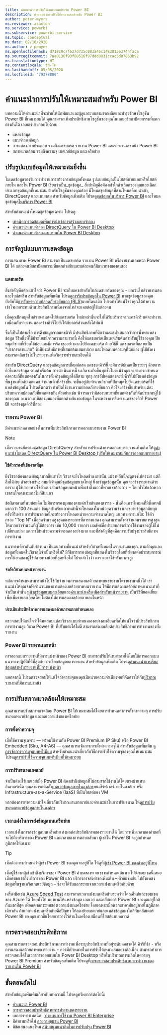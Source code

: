 ```yaml
---
title: คำแนะนำการปรับให้เหมาะสมสำหรับ Power BI
description: คำแนะนำการปรับให้เหมาะสมสำหรับ Power BI
author: peter-myers
ms.reviewer: asaxton
ms.service: powerbi
ms.subservice: powerbi-service
ms.topic: conceptual
ms.date: 02/16/2020
ms.author: v-pemyer
ms.openlocfilehash: d718c9c7f627d735c083a46c1483815e3744faca
ms.sourcegitcommit: 7aa0136f93f88516f97ddd8031ccac5d07863b92
ms.translationtype: HT
ms.contentlocale: th-TH
ms.lasthandoff: 05/05/2020
ms.locfileid: "79378880"
---
```

# <a name="optimization-guide-for-power-bi"></a>คำแนะนำการปรับให้เหมาะสมสำหรับ Power BI

บทความนี้ให้คำแนะนำที่จะช่วยให้นักพัฒนาและผู้ดูแลระบบสามารถผลิตและบำรุงรักษาโซลูชัน Power BI ที่เหมาะสมได้ คุณสามารถเพิ่มประสิทธิภาพโซลูชันของคุณในเลเยอร์สถาปัตยกรรมที่แตกต่างกันได้ เลเยอร์ประกอบไปด้วย:

- แหล่งข้อมูล
- แบบจำลองข้อมูล
- การแสดงภาพประกอบ รวมถึงแดชบอร์ด รายงาน Power BI และรายงานเลขหน้า Power BI
- สภาพแวดล้อม รวมถึงความจุ เกตเวย์ข้อมูล และเครือข่าย

## <a name="optimizing-the-data-model"></a>ปรับรูปแบบข้อมูลให้เหมาะสมยิ่งขึ้น

โมเดลข้อมูลรองรับการทำงานการสร้างภาพข้อมูลทั้งหมด รูปแบบข้อมูลเป็นโฮสต์ภายนอกหรือโฮสต์ภายใน และใน Power BI เรียกว่าเป็น_ชุดข้อมูล_ สิ่งสำคัญคือต้องเข้าใจตัวเลือกของคุณและเลือกประเภทชุดข้อมูลที่เหมาะสมสำหรับโซลูชันของคุณด้วย มีโหมดชุดข้อมูลที่สามโหมดคือ: นำเข้า, DirectQuery และแบบผสม สำหรับข้อมูลเพิ่มเติม โปรดดู[ชุดข้อมูลในบริการ Power BI](../service-datasets-understand.md) และโหมดชุดข้อมูล[ในบริการ Power BI](../service-dataset-modes-understand.md)

สำหรับคำแนะนำโหมดชุดข้อมูลเฉพาะ โปรดดู:

- [เทคนิคการลดข้อมูลเพื่อการนำเข้าการสร้างแบบจำลอง](import-modeling-data-reduction.md)
- [คำแนะนำแบบจำลอง DirectQuery ใน Power BI Desktop](directquery-model-guidance.md)
- [คำแนะนำแบบจำลองแบบรวมใน Power BI Desktop](composite-model-guidance.md)

## <a name="optimizing-visualizations"></a>การจัดรูปแบบการแสดงข้อมูล

การแสดงภาพ Power BI สามารถเป็นแดชบอร์ด รายงาน Power BI หรือรายงานเลขหน้า Power BI ได้ แต่ละคนมีสถาปัตยกรรมที่แตกต่างกันและแต่ละคนก็มีแนวทางของตนเอง 

### <a name="dashboards"></a>แดชบอร์ด

สิ่งสำคัญคือต้องเข้าใจว่า Power BI จะเก็บแคชสำหรับไทล์แดชบอร์ดของคุณ - ยกเว้นไทล์รายงานสด และไทล์สตรีม สำหรับข้อมูลเพิ่มเติม โปรดดู[การรีเฟรชข้อมูลใน Power BI](../refresh-data.md#tile-refresh) หากชุดข้อมูลของคุณบังคับใช้[การรักษาความปลอดภัยระดับแถว (RLS)](../service-admin-rls.md)แบบไดนามิก  โปรดทำให้แน่ใจว่าคุณได้ทำความเข้าใจผลกระทบด้านประสิทธิภาพเนื่องจากไทล์จะแคชต่อผู้ใช้แต่ละคน

เมื่อคุณปักหมุดไทล์รายงานสดไปยังแดชบอร์ด ไทล์เหล่านั้นจะไม่ได้รับบริการจากแคชคิวรี แต่จะทำงานเหมือนกับรายงาน และสร้างคิวรีไปยังให้กับคอร์ส่วนหลังได้ทันที

ซึ่งก็เป็นไปตามชื่อ การดึงข้อมูลจากแคชคิวรี มีประสิทธิภาพที่ดีกว่าและสม่ำเสมอกว่าการพึ่งพาแหล่งข้อมูล วิธีหนึ่งที่ใช้ประโยชน์จากความสามารถนี้ คือให้แดชบอร์ดเป็นเพจเริ่มต้นสำหรับผู้ใช้ของคุณ ปักหมุดวิชวลที่เรียกใช้บ่อยและมีการร้องขออย่างมากไปยังแดชบอร์ด ด้วยวิธีนี้ แดชบอร์ดที่กลายเป็น "ปราการด่านแรก" ซึ่งมีประสิทธิภาพที่เสมอต้นเสมอปลาย และโหลดบนความจุที่น้อยลง ผู้ใช้ยังคงสามารถคลิกเข้าไปในรายงานเพื่อวิเคราะห์รายละเอียดได้

สำหรับ DirectQuery และชุดข้อมูลการเชื่อมต่อสด แคชของคิวรีนี้จะมีการอัปเดตเป็นระยะๆ ด้วยการคิวรีแหล่งข้อมูล ตามค่าเริ่มต้น การดำเนินการนี้จะเกิดจะเกิดขึ้นทุกชั่วโมงแม้ว่าคุณจะสามารถกำหนดค่าความถี่ที่แตกต่างกันในการตั้งค่าชุดข้อมูลได้ก็ตาม ทุกๆ การอัปเดตแคชจะส่งคิวรีไปยังแหล่งข้อมูลพื้นฐานเพื่ออัปเดตแคช จำนวนคิวที่สร้างขึ้น จะขึ้นอยู่กับจำนวนวิชวลที่ปักหมุดไปยังแดชบอร์ดที่ใช้แหล่งข้อมูลนั้น โปรดสังเกตว่า ถ้าเปิดใช้งานความปลอดภัยระดับแถว คิวรีจะสร้างขึ้นสำหรับแต่ละบริบทความปลอดภัยที่แตกต่างกัน ตัวอย่างเช่น พิจารณาว่ามีสองบทบาทที่แตกต่างกันที่จัดประเภทผู้ใช้ของคุณแ ละพวกเขามีสองมุมมองที่แตกต่างกันของข้อมูล ในระหว่างการรีเฟรชแคชของคิวรี Power BI จะสร้างชุดคิวรีที่สอง

### <a name="power-bi-reports"></a>รายงาน Power BI

มีคำแนะนำหลายอย่างในการเพิ่มประสิทธิภาพการออกแบบรายงาน Power BI

> [!NOTE]
> เมื่อรายงานยึดตามชุดข้อมูล DirectQuery สำหรับการปรับแต่งการออกแบบรายงานเพิ่มเติม ให้ดู[คำแนะนำโมเดล DirectQuery ใน Power BI Desktop (ปรับให้เหมาะสมกับการออกแบบรายงาน)](directquery-model-guidance.md#optimize-report-designs)

#### <a name="apply-the-most-restrictive-filters"></a>ใช้ตัวกรองที่เข้มงวดที่สุด

ยิ่งวิชวลต้องแสดงข้อมูลมากขึ้นเท่าไร วิชวลจะยิ่งโหลดช้าลงเท่านั้น แม้ว่าหลักนี้จะดูตรงไปตรงมา แต่ก็ลืมได้ง่าย ตัวอย่างเช่น: สมมติว่าคุณมีชุดข้อมูลขนาดใหญ่ ยิ่งกว่าชุดข้อมูลนั้น คุณจะสร้างรายงานด้วยตาราง ผู้ใช้ปลายทางใช้ตัวแบ่งส่วนข้อมูลบนหน้าเพื่อเข้าถึงแถวที่พวกเขาต้องการ – โดยทั่วไปแล้วพวกเขาสนใจเฉพาะแถวไม่กี่สิบแถว

ข้อผิดพลาดที่พบบ่อยคือ ไม่มีการกรองมุมมองตามค่าเริ่มต้นของตาราง - นั่นคือแถวทั้งหมดที่มีซึ่งอาจมีมากกว่า 100 ล้านแถว ข้อมูลสำหรับแถวเหล่านี้จะโหลดลงในหน่วยความจำ และขยายข้อมูลกลับทุกครั้งที่รีเฟรช การประมวลผลนี้จะสร้างการโหลดหน่วยความจำขนาดใหญ่ แนวทางการแก้ไข: ใช้ตัวกรอง "Top N" เพื่อลดจำนวนสูงสุดของรายการที่ตารางแสดง คุณสามารถตั้งค่าจำนวนรายการสูงสุดให้มากกว่าจำนวนที่ผู้ใช้ต้องการ เช่น 10,000 รายการ ผลลัพธ์คือประสบการณ์การใช้งานของผู้ใช้ไม่เปลี่ยนแปลง แต่การใช้หน่วยความจำจะลดลงอย่างมาก และที่สำคัญที่สุดคือการปรับปรุงประสิทธิภาพการทำงาน

แนวทางเดียวกันกับข้างบน เป็นแนวทางที่แนะนำสำหรับวิชวลทั้งหมดในรายงานของคุณ ถามตัวคุณเอง ข้อมูลทั้งหมดในวิชวลนี้จำเป็นหรือไม่? มีวิธีการกรองข้อมูลที่แสดงในวิชวลโดยที่ส่งผลต่อประสบการณ์การใช้งานของผู้ใช้ปลายทางน้อยที่สุดหรือไม่ โปรดจำไวว่า ตารางอาจใช้ทรัพยากรสูง

#### <a name="limit-visuals-on-report-pages"></a>จำกัดวิชวลบนหน้ารายงาน

หลักการด้านบนสามารถนำไปใช้กับจำนวนการแสดงผลด้วยภาพบนรายงานใดรายงานหนึ่งได้ เราแนะนำให้คุณจำกัดจำนวนของการแสดงผลด้วยภาพบนรายงาน ให้มีการแสดงผลด้วยภาพเฉพาะเท่าที่จำเป็นเท่านั้น [หน้าดูข้อมูลแบบละเอียด](report-drillthrough.md)และ[คำแนะนำเครื่องมือสำหรับหน้ารายงาน](report-page-tooltips.md) เป็นวิธีที่ยอดเยี่ยมเพื่อเพิ่มรายละเอียดโดยไม่ต้องใส่การแสดงผลด้วยภาพลงในหน้า

#### <a name="evaluate-custom-visual-performance"></a>ประเมินประสิทธิภาพการแสดงผลด้วยภาพแบบกำหนดเอง

ตรวจสอบให้แน่ใจว่าได้ทดสอบแต่ละวิชวลแบบกำหนดเองอย่างละเอียดเพื่อให้แน่ใจว่ามีประสิทธิภาพการทำงานสูง วิชวล Power BI ที่ปรับแต่งได้ไม่ดี สามารถส่งผลเสียต่อประสิทธิภาพการทำงานของทั้งรายงาน

### <a name="power-bi-paginated-reports"></a>Power BI รายงานเลขหน้า

การออกแบบรายงานที่มีการแบ่งหน้าของ Power BI สามารถปรับให้เหมาะสมได้โดยใช้การออกแบบแนวทางปฏิบัติที่ดีที่สุดกับการเรียกข้อมูลของรายงาน สำหรับข้อมูลเพิ่มเติม โปรดดู[คำแนะนำการเรียกข้อมูลสำหรับรายงานที่มีการแบ่งหน้า](report-paginated-data-retrieval.md)

นอกจากนี้ โปรดตรวจสอบให้แน่ใจว่าความจุของคุณมีหน่วยความจำเพียงพอที่จัดสรรให้กับ[ปริมาณรายงานที่มีการแบ่งหน้า](../service-admin-premium-workloads.md#paginated-reports)

## <a name="optimizing-the-environment"></a>การปรับสภาพแวดล้อมให้เหมาะสม

คุณสามารถปรับสภาพแวดล้อม Power BI ให้เหมาะสมได้โดยการกำหนดค่าการตั้งค่าความจุ การปรับขนาดเกตเวย์ข้อมูล และลดเวลาแฝงของเครือข่าย

### <a name="capacity-settings"></a>การตั้งค่าความจุ

เมื่อใช้ความจุเฉพาะ — พร้อมใช้งานกับ Power BI Premium (P Sku) หรือ Power BI Embedded (Sku, A4-A6) — คุณสามารถจัดการการตั้งค่าความจุได้ สำหรับข้อมูลเพิ่มเติม ดู [การจัดการความจุแบบพรีเมียม](../service-premium-capacity-manage.md) สำหรับคำแนะนำเกี่ยวกับวิธีการปรับใช้ความจุของคุณให้เหมาะสม โปรดดู[การปรับใช้ความจุแบบพรีเมียมให้เหมาะสม](../service-premium-capacity-optimize.md)

### <a name="gateway-sizing"></a>การปรับขนาดเกตเวย์

จำเป็นต้องใช้เกตเวย์เมื่อ Power BI ต้องเข้าถึงข้อมูลที่ไม่สามารถใช้งานได้โดยตรงผ่านทางอินเทอร์เน็ต คุณสามารถติดตั้ง[เกตเวย์ข้อมูลภายในองค์กร](../service-gateway-onprem.md)บนเซิร์ฟเวอร์ภายในองค์กร หรือ Infrastructure-as-a-Service (IaaS) ที่เป็นโฮสต์ของ VM

หากต้องการทำความเข้าใจเกี่ยวกับปริมาณงานเกตเวย์และคำแนะนำในการปรับขนาด ให้ดู[การปรับขนาดเกตเวย์ข้อมูลภายในองค์กร](gateway-onprem-sizing.md)

### <a name="network-latency"></a>เวลาแฝงในการส่งข้อมูลบนเครือข่าย

เวลาแฝงในการส่งข้อมูลบนเครือข่าย ส่งผลต่อประสิทธิภาพของรายงานได้ โดยการเพิ่มเวลาของคำขอที่จะไปถึงบริการของ Power BI และเวลาของการตอบกลับมา ผู้เช่าใน Power BI จะถูกกำหนดภูมิภาคให้เฉพาะ

> [!TIP]
> เมื่อต้องการกำหนดว่าผู้เช่า Power BI ของคุณจะอยู่ที่ใด ให้ดูที่[ผู้เช่า Power BI ของฉันอยู่ที่ไหน](../service-admin-where-is-my-tenant-located.md)

เมื่อผู้ใช้จากผู้เช่าเข้าถึงบริการของ Power BI คำขอของพวกเขาจะกำหนดเส้นทางไปยังขอบเขตนี้เสมอ เมื่อคำขอเข้าถึงบริการของ Power BI แล้ว บริการอาจส่งคำขอเพิ่มเติม – ตัวอย่างเช่น ไปยังแหล่งข้อมูลพื้นฐานหรือเกตเวย์ข้อมูล – ซึ่งจะได้รับผลกระทบจากเวลาแฝงบนเครือข่ายด้วย

เครื่องมือเช่น [Azure Speed Test](https://azurespeedtest.azurewebsites.net/) สามารถหาเวลาแฝงบนเครือข่ายระหว่างไคลเอ็นต์และขอบเขตของ Azure ได้ โดยทั่วไป พยายามให้แหล่งข้อมูล เกตเวย์ และคลัสเตอร์ Power BI ของคุณอยู่ใกล้กันมากที่สุด เพื่อลดผลกระทบของเวลาแฝงบนเครือข่าย โดยเฉพาะเมื่อพวกเขาอาศัยอยู่ภายในภูมิภาคเดียวกัน ถ้าเเวลาแฝงบนเครือข่ายคือปัญหา ให้ลองย้ายเกตเวย์และแหล่งข้อมูลมาใกล้กับคลัสเตอร์ Power BI ของคุณมากขึ้นโดยการวางไว้ด้านในเครื่องเสมือนที่โฮสต์แบบคลาวด์

## <a name="monitoring-performance"></a>การตรวจสอบประสิทธิภาพ

คุณสามารถตรวจสอบประสิทธิภาพการทำงานเพื่อระบุประสิทธิภาพที่อยุ่ระดับคอขวดได้ คิวรีที่ช้า - หรือการแสดงผลด้วยภาพของรายงาน - ควรมีเป้าหมายในการปรับให้เหมาะสมอย่างต่อเนื่อง สามารถทำการตรวจสอบได้ในเวลาการออกแบบใน Power BI Desktop หรือในปริมาณการผลิตในความจุ Power BI Premium สำหรับข้อมูลเพิ่มเติม โปรดดูที่[การตรวจสอบประสิทธิภาพการทำงานของรายงานใน Power BI](monitor-report-performance.md)

## <a name="next-steps"></a>ขั้นตอนถัดไป

สำหรับข้อมูลเพิ่มเติมเกี่ยวกับบทความนี้ โปรดดูทรัพยากรต่อไปนี้:

- [คำแนะนำ Power BI](index.yml)
- [การตรวจสอบประสิทธิภาพการทำงานของรายงาน](monitor-report-performance.md)
- เอกสารทางเทคนิค: [วางแผนการใช้งาน Power BI Enterprise](https://go.microsoft.com/fwlink/?linkid=2057861)
- มีคำถามหรือไม่ [ลองถามชุมชน Power BI](https://community.powerbi.com/)
- มีข้อเสนอแนะไหม [สนับสนุนแนวคิดในการปรับปรุง Power BI](https://ideas.powerbi.com/)
